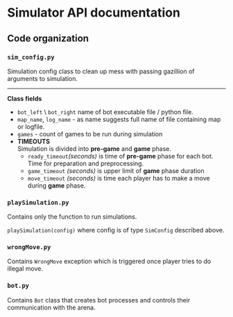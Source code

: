 # Simulator API documentation


## Code organization

### `sim_config.py`

Simulation config class to clean up mess with passing gazillion of arguments to simulation.

----------------------
**Class fields**

- `bot_left` \ `bot_right` name of bot executable file / python file.
- `map_name`, `log_name` - as name suggests full name of file containing map or logfile.
- `games` - count of games to be run during simulation
-  **TIMEOUTS** \
   Simulation is divided into **pre-game** and **game** phase.
    - `ready_timeout`_(seconds)_ is time of **pre-game** phase for each bot. Time for preparation and preprocessing.
    - `game_timeout` _(seconds)_ is upper limit of **game** phase duration
    - `move_timeout` _(seconds)_ is time each player has to make a move during **game** phase.

### `playSimulation.py`

Contains only the function to run simulations.

`playSimulation(config)` where config is of type `SimConfig` described above.

### `wrongMove.py`

Contains `WrongMove` exception which is triggered once player tries to do illegal move.

### `bot.py`

Contains `Bot` class that creates bot processes and controls their communication with the arena.
